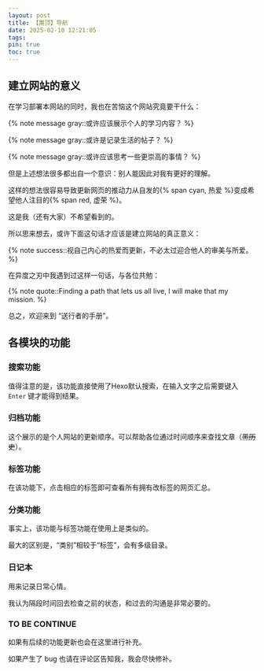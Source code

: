 ```yaml
---
layout: post
title: 【置顶】导航
date: 2025-02-10 12:21:05
tags:
pin: true
toc: true
---
```

## 建立网站的意义

在学习部署本网站的同时，我也在苦恼这个网站究竟要干什么：

<!-- more -->

{% note message gray::或许应该展示个人的学习内容？ %}

{% note message gray::或许是记录生活的帖子？ %}

{% note message gray::或许应该思考一些更崇高的事情？ %}

但是上述想法很多都出自一个意识：别人能因此对我有更好的理解。

这样的想法很容易导致更新网页的推动力从自发的{% span cyan, 热爱 %}变成希望他人注目的{% span red, 虚荣 %}。

这是我（还有大家）不希望看到的。

所以思来想去，或许下面这句话才应该是建立网站的真正意义：

{% note success::视自己内心的热爱而更新，不必太过迎合他人的审美与所爱。 %}

在异度之刃中我遇到过这样一句话，与各位共勉：

{% note quote::Finding a path that lets us all live, I will make that my mission. %}

总之，欢迎来到 “送行者的手册”。

## 各模块的功能

### 搜索功能

值得注意的是，该功能直接使用了Hexo默认搜索，在输入文字之后需要键入 `Enter` 键才能得到结果。

### 归档功能

这个展示的是个人网站的更新顺序。可以帮助各位通过时间顺序来查找文章（~~黑历史~~）。

### 标签功能

在该功能下，点击相应的标签即可查看所有拥有改标签的网页汇总。

### 分类功能

事实上，该功能与标签功能在使用上是类似的。

最大的区别是，“类别”相较于“标签”，会有多级目录。

### 日记本

用来记录日常心情。

我认为隔段时间回去检查之前的状态，和过去的沟通是非常必要的。

### TO BE CONTINUE

如果有后续的功能更新也会在这里进行补充。

如果产生了 bug 也请在评论区告知我，我会尽快修补。
